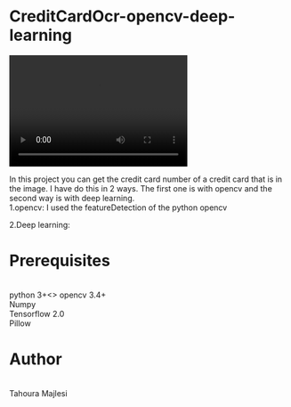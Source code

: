 # CreditCardOcr-opencv-deep-learning
<video src="https://youtu.be/6JePkiYxRWQ" width="320" height="200" controls preload></video>




In this project you can get the credit card number of a credit card that is in the image. I have do this in 2 ways. The first one is with opencv and the second way is with deep learning. 
<br>
1.opencv:
I used the featureDetection of the python opencv


2.Deep learning:

# Prerequisites
<br>
python 3+<>
opencv 3.4+<br>
Numpy<br>
Tensorflow 2.0<br>
Pillow

# Author
<br>
Tahoura Majlesi
